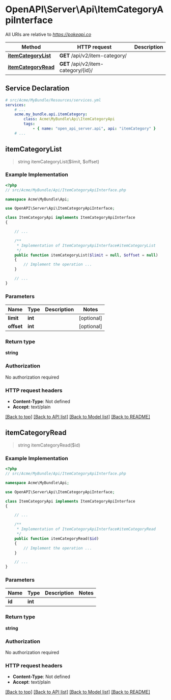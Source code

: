 # OpenAPI\Server\Api\ItemCategoryApiInterface

All URIs are relative to *https://pokeapi.co*

Method | HTTP request | Description
------------- | ------------- | -------------
[**itemCategoryList**](ItemCategoryApiInterface.md#itemCategoryList) | **GET** /api/v2/item-category/ | 
[**itemCategoryRead**](ItemCategoryApiInterface.md#itemCategoryRead) | **GET** /api/v2/item-category/{id}/ | 


## Service Declaration
```yaml
# src/Acme/MyBundle/Resources/services.yml
services:
    # ...
    acme.my_bundle.api.itemCategory:
        class: Acme\MyBundle\Api\ItemCategoryApi
        tags:
            - { name: "open_api_server.api", api: "itemCategory" }
    # ...
```

## **itemCategoryList**
> string itemCategoryList($limit, $offset)



### Example Implementation
```php
<?php
// src/Acme/MyBundle/Api/ItemCategoryApiInterface.php

namespace Acme\MyBundle\Api;

use OpenAPI\Server\Api\ItemCategoryApiInterface;

class ItemCategoryApi implements ItemCategoryApiInterface
{

    // ...

    /**
     * Implementation of ItemCategoryApiInterface#itemCategoryList
     */
    public function itemCategoryList($limit = null, $offset = null)
    {
        // Implement the operation ...
    }

    // ...
}
```

### Parameters

Name | Type | Description  | Notes
------------- | ------------- | ------------- | -------------
 **limit** | **int**|  | [optional]
 **offset** | **int**|  | [optional]

### Return type

**string**

### Authorization

No authorization required

### HTTP request headers

 - **Content-Type**: Not defined
 - **Accept**: text/plain

[[Back to top]](#) [[Back to API list]](../../README.md#documentation-for-api-endpoints) [[Back to Model list]](../../README.md#documentation-for-models) [[Back to README]](../../README.md)

## **itemCategoryRead**
> string itemCategoryRead($id)



### Example Implementation
```php
<?php
// src/Acme/MyBundle/Api/ItemCategoryApiInterface.php

namespace Acme\MyBundle\Api;

use OpenAPI\Server\Api\ItemCategoryApiInterface;

class ItemCategoryApi implements ItemCategoryApiInterface
{

    // ...

    /**
     * Implementation of ItemCategoryApiInterface#itemCategoryRead
     */
    public function itemCategoryRead($id)
    {
        // Implement the operation ...
    }

    // ...
}
```

### Parameters

Name | Type | Description  | Notes
------------- | ------------- | ------------- | -------------
 **id** | **int**|  |

### Return type

**string**

### Authorization

No authorization required

### HTTP request headers

 - **Content-Type**: Not defined
 - **Accept**: text/plain

[[Back to top]](#) [[Back to API list]](../../README.md#documentation-for-api-endpoints) [[Back to Model list]](../../README.md#documentation-for-models) [[Back to README]](../../README.md)

